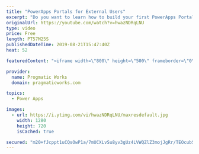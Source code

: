```yaml
---
title: "PowerApps Portals for External Users"
excerpt: "Do you want to learn how to build your first PowerApps Portal?   In this demo-heavy session, Brian will discuss how to best use PowerApps Portals and show you how to build your first portal so you can interact with your customer in new and exciting ways.  - - - - - - - - - - - - - - - - - - - - - - -"
originalUrl: https://youtube.com/watch?v=hwazNDRqLNU
type: video
price: Free
length: PT57M25S
publishedDateTime: 2019-08-21T15:47:40Z
heat: 52

featuredContent: "<iframe width=\"800\" height=\"500\" frameborder=\"0\" src=\"https://www.youtube.com/embed/hwazNDRqLNU\" allow=\"accelerometer; autoplay; encrypted-media; gyroscope; picture-in-picture\" allowfullscreen></iframe>"

provider:
  name: Progmatic Works
  domain: pragmaticworks.com

topics:
  - Power Apps

images:
  - url: https://i.ytimg.com/vi/hwazNDRqLNU/maxresdefault.jpg
    width: 1280
    height: 720
    isCached: true

secured: "m20+fJcppt1uCQsOwP1a/7mUCXLvSu8yv3gUz4LVWQZlZ3mojJgRr/TEOcubS/eNrzEuWL9DfNhV8n3h0MdyiJFw/JFH8hCpPF1bRj9oxfFzxa8B4d21kVuLcyEUuO9SZxqN3GTS7mGpPq9KI/feBTD60ndXVCGs48mpKz0Y3W6gTAl+8slXbpXY8LHAkRJVt6yd3S17xG837XnEM7pFDCP7iLmlGAZ7/qSfVdJiqqjO5yypTlBk+hO62PSGdpDSSvar+HI3L4wWLOIeCDMETw1zI5pYxmdPj/NgmuQwZ0THPBCxohHTVXdiRR1xalgS3MIejSpRNfDXzlvU+xxalmY0PyhxZNU3Asnzp8I2GUzav5s2ylTr2rTeBQExjmzwGC8t5y9YftOkLexLYj0SmPzP9qFDgS9weiVaKfw6KGY=;eMu9x8/9/vJH34MdC0eS2g=="
---
```


